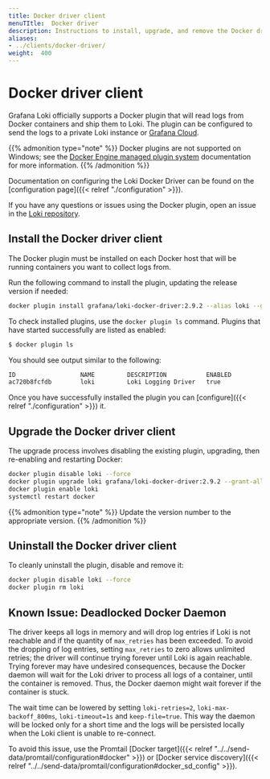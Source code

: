 ```yaml
---
title: Docker driver client
menuTItle:  Docker driver
description: Instructions to install, upgrade, and remove the Docker driver client to send logs to Loki.
aliases: 
- ../clients/docker-driver/
weight:  400
---
```

# Docker driver client

Grafana Loki officially supports a Docker plugin that will read logs from Docker
containers and ship them to Loki. The plugin can be configured to send the logs
to a private Loki instance or [Grafana Cloud](/oss/loki).

{{% admonition type="note" %}}
Docker plugins are not supported on Windows; see the [Docker Engine managed plugin system](https://docs.docker.com/engine/extend) documentation for more information.
{{% /admonition %}}

Documentation on configuring the Loki Docker Driver can be found on the
[configuration page]({{< relref "./configuration" >}}).

If you have any questions or issues using the Docker plugin, open an issue in 
the [Loki repository](https://github.com/grafana/loki/issues).

## Install the Docker driver client

The Docker plugin must be installed on each Docker host that will be running containers you want to collect logs from.

Run the following command to install the plugin, updating the release version if needed:

```bash
docker plugin install grafana/loki-docker-driver:2.9.2 --alias loki --grant-all-permissions
```

To check installed plugins, use the `docker plugin ls` command. 
Plugins that have started successfully are listed as enabled:

```bash
$ docker plugin ls
```
You should see output similar to the following:

```bash
ID                  NAME         DESCRIPTION           ENABLED
ac720b8fcfdb        loki         Loki Logging Driver   true
```

Once you have successfully installed the plugin you can [configure]({{< relref "./configuration" >}}) it.

## Upgrade the Docker driver client

The upgrade process involves disabling the existing plugin, upgrading, then
re-enabling and restarting Docker:

```bash
docker plugin disable loki --force
docker plugin upgrade loki grafana/loki-docker-driver:2.9.2 --grant-all-permissions
docker plugin enable loki
systemctl restart docker
```
{{% admonition type="note" %}}
Update the version number to the appropriate version.
{{% /admonition %}}

## Uninstall the Docker driver client

To cleanly uninstall the plugin, disable and remove it:

```bash
docker plugin disable loki --force
docker plugin rm loki
```

## Known Issue: Deadlocked Docker Daemon

The driver keeps all logs in memory and will drop log entries if Loki is not reachable and if the quantity of `max_retries` has been exceeded. To avoid the dropping of log entries, setting `max_retries` to zero allows unlimited retries; the driver will continue trying forever until Loki is again reachable. Trying forever may have undesired consequences, because the Docker daemon will wait for the Loki driver to process all logs of a container, until the container is removed. Thus, the Docker daemon might wait forever if the container is stuck.

The wait time can be lowered by setting `loki-retries=2`, `loki-max-backoff_800ms`, `loki-timeout=1s` and `keep-file=true`. This way the daemon will be locked only for a short time and the logs will be persisted locally when the Loki client is unable to re-connect.

To avoid this issue, use the Promtail [Docker target]({{< relref "../../send-data/promtail/configuration#docker" >}}) or [Docker service discovery]({{< relref "../../send-data/promtail/configuration#docker_sd_config" >}}).

